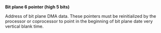 **Bit plane 6 pointer (high 5 bits)**

Address of bit plane DMA data. These pointers must be reinitialized by the processor or coprocessor to point in the beginning of bit plane date very vertical blank time.

